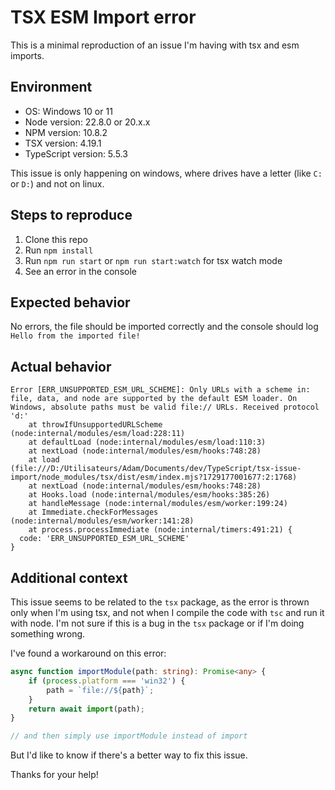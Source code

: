 # TSX ESM Import error

This is a minimal reproduction of an issue I'm having with tsx and esm imports.

## Environment

- OS: Windows 10 or 11
- Node version: 22.8.0 or 20.x.x
- NPM version: 10.8.2
- TSX version: 4.19.1
- TypeScript version: 5.5.3

This issue is only happening on windows, where drives have a letter (like `C:` or `D:`) and not on linux.

## Steps to reproduce

1. Clone this repo
2. Run `npm install`
3. Run `npm run start` or `npm run start:watch` for tsx watch mode
4. See an error in the console

## Expected behavior

No errors, the file should be imported correctly and the console should log `Hello from the imported file!`

## Actual behavior

```
Error [ERR_UNSUPPORTED_ESM_URL_SCHEME]: Only URLs with a scheme in: file, data, and node are supported by the default ESM loader. On Windows, absolute paths must be valid file:// URLs. Received protocol 'd:'
    at throwIfUnsupportedURLScheme (node:internal/modules/esm/load:228:11)
    at defaultLoad (node:internal/modules/esm/load:110:3)
    at nextLoad (node:internal/modules/esm/hooks:748:28)
    at load (file:///D:/Utilisateurs/Adam/Documents/dev/TypeScript/tsx-issue-import/node_modules/tsx/dist/esm/index.mjs?1729177001677:2:1768)
    at nextLoad (node:internal/modules/esm/hooks:748:28)
    at Hooks.load (node:internal/modules/esm/hooks:385:26)
    at handleMessage (node:internal/modules/esm/worker:199:24)
    at Immediate.checkForMessages (node:internal/modules/esm/worker:141:28)
    at process.processImmediate (node:internal/timers:491:21) {
  code: 'ERR_UNSUPPORTED_ESM_URL_SCHEME'
}
```

## Additional context

This issue seems to be related to the `tsx` package, as the error is thrown only when I'm using tsx, and not when I compile the code with `tsc` and run it with node. I'm not sure if this is a bug in the `tsx` package or if I'm doing something wrong.

I've found a workaround on this error:

```ts
async function importModule(path: string): Promise<any> {
    if (process.platform === 'win32') {
        path = `file://${path}`;
    }
    return await import(path);
}

// and then simply use importModule instead of import
```

But I'd like to know if there's a better way to fix this issue.

Thanks for your help!